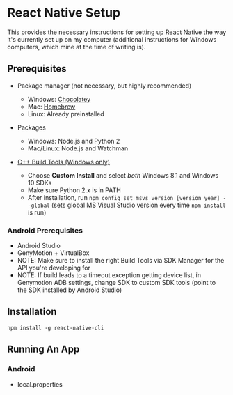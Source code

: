 React Native Setup
==================

This provides the necessary instructions for setting up React Native the way it's currently set up on my computer (additional instructions for Windows computers, which mine at the time of writing is).

Prerequisites
-------------
+ Package manager (not necessary, but highly recommended)
    + Windows: [Chocolatey](https://chocolatey.org/)
    + Mac: [Homebrew](http://brew.sh/)
    + Linux: Already preinstalled

+ Packages
    + Windows: Node.js and Python 2
    + Mac/Linux: Node.js and Watchman

+ [C++ Build Tools (Windows only)](http://landinghub.visualstudio.com/visual-cpp-build-tools)
    + Choose **Custom Install** and select _both_ Windows 8.1 and Windows 10 SDKs
    + Make sure Python 2.x is in PATH
    + After installation, run `npm config set msvs_version [version year] --global` (sets global MS Visual Studio version every time `npm install` is run)

### Android Prerequisites
+ Android Studio
+ GenyMotion + VirtualBox
+ NOTE: Make sure to install the right Build Tools via SDK Manager for the API you're developing for
+ NOTE: If build leads to a timeout exception getting device list, in Genymotion ADB settings, change SDK to custom SDK tools (point to the SDK installed by Android Studio)

Installation
------------

```
npm install -g react-native-cli
```

Running An App
--------------

### Android
+ local.properties